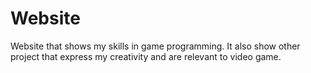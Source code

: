 # Website

Website that shows my skills in game programming. It also show other project that express my creativity and are relevant to video game.
